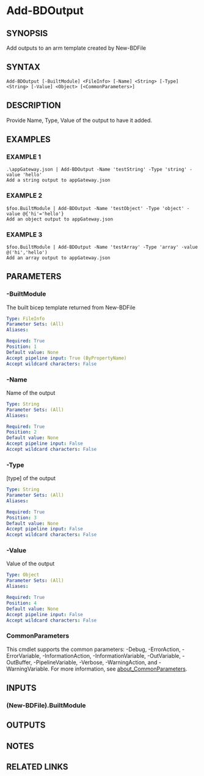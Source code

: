# Add-BDOutput

## SYNOPSIS
Add outputs to an arm template created by New-BDFile

## SYNTAX

```
Add-BDOutput [-BuiltModule] <FileInfo> [-Name] <String> [-Type] <String> [-Value] <Object> [<CommonParameters>]
```

## DESCRIPTION
Provide Name, Type, Value of the output to have it added.

## EXAMPLES

### EXAMPLE 1
```
.\appGateway.json | Add-BDOutput -Name 'testString' -Type 'string' -value 'hello'
Add a string output to appGateway.json
```

### EXAMPLE 2
```
$foo.BuiltModule | Add-BDOutput -Name 'testObject' -Type 'object' -value @{'hi'='hello'}
Add an object output to appGateway.json
```

### EXAMPLE 3
```
$foo.BuiltModule | Add-BDOutput -Name 'testArray' -Type 'array' -value @('hi','hello')
Add an array output to appGateway.json
```

## PARAMETERS

### -BuiltModule
The built bicep template returned from New-BDFile

```yaml
Type: FileInfo
Parameter Sets: (All)
Aliases:

Required: True
Position: 1
Default value: None
Accept pipeline input: True (ByPropertyName)
Accept wildcard characters: False
```

### -Name
Name of the output

```yaml
Type: String
Parameter Sets: (All)
Aliases:

Required: True
Position: 2
Default value: None
Accept pipeline input: False
Accept wildcard characters: False
```

### -Type
\[type\] of the output

```yaml
Type: String
Parameter Sets: (All)
Aliases:

Required: True
Position: 3
Default value: None
Accept pipeline input: False
Accept wildcard characters: False
```

### -Value
Value of the output

```yaml
Type: Object
Parameter Sets: (All)
Aliases:

Required: True
Position: 4
Default value: None
Accept pipeline input: False
Accept wildcard characters: False
```

### CommonParameters
This cmdlet supports the common parameters: -Debug, -ErrorAction, -ErrorVariable, -InformationAction, -InformationVariable, -OutVariable, -OutBuffer, -PipelineVariable, -Verbose, -WarningAction, and -WarningVariable. For more information, see [about_CommonParameters](http://go.microsoft.com/fwlink/?LinkID=113216).

## INPUTS

### (New-BDFile).BuiltModule
## OUTPUTS

## NOTES

## RELATED LINKS
